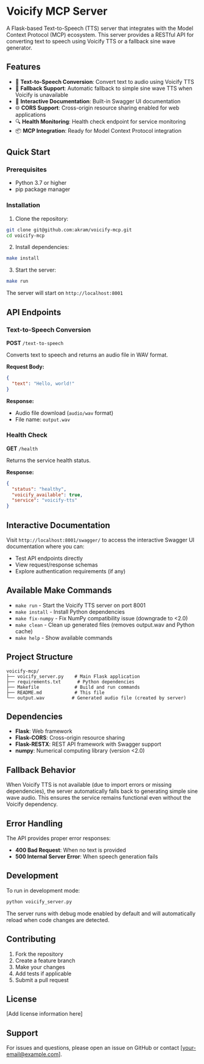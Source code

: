 # Voicify MCP Server

A Flask-based Text-to-Speech (TTS) server that integrates with the Model Context Protocol (MCP) ecosystem. This server provides a RESTful API for converting text to speech using Voicify TTS or a fallback sine wave generator.

## Features

- 🎤 **Text-to-Speech Conversion**: Convert text to audio using Voicify TTS
- 🔄 **Fallback Support**: Automatic fallback to simple sine wave TTS when Voicify is unavailable
- 📖 **Interactive Documentation**: Built-in Swagger UI documentation
- 🌐 **CORS Support**: Cross-origin resource sharing enabled for web applications
- 🔍 **Health Monitoring**: Health check endpoint for service monitoring
- 📦 **MCP Integration**: Ready for Model Context Protocol integration

## Quick Start

### Prerequisites

- Python 3.7 or higher
- pip package manager

### Installation

1. Clone the repository:
```bash
git clone git@github.com:akram/voicify-mcp.git
cd voicify-mcp
```

2. Install dependencies:
```bash
make install
```

3. Start the server:
```bash
make run
```

The server will start on `http://localhost:8001`

## API Endpoints

### Text-to-Speech Conversion

**POST** `/text-to-speech`

Converts text to speech and returns an audio file in WAV format.

**Request Body:**
```json
{
  "text": "Hello, world!"
}
```

**Response:**
- Audio file download (`audio/wav` format)
- File name: `output.wav`

### Health Check

**GET** `/health`

Returns the service health status.

**Response:**
```json
{
  "status": "healthy",
  "voicify_available": true,
  "service": "voicify-tts"
}
```

## Interactive Documentation

Visit `http://localhost:8001/swagger/` to access the interactive Swagger UI documentation where you can:

- Test API endpoints directly
- View request/response schemas
- Explore authentication requirements (if any)

## Available Make Commands

- `make run` - Start the Voicify TTS server on port 8001
- `make install` - Install Python dependencies
- `make fix-numpy` - Fix NumPy compatibility issue (downgrade to <2.0)
- `make clean` - Clean up generated files (removes output.wav and Python cache)
- `make help` - Show available commands

## Project Structure

```
voicify-mcp/
├── voicify_server.py    # Main Flask application
├── requirements.txt      # Python dependencies
├── Makefile             # Build and run commands
├── README.md            # This file
└── output.wav          # Generated audio file (created by server)
```

## Dependencies

- **Flask**: Web framework
- **Flask-CORS**: Cross-origin resource sharing
- **Flask-RESTX**: REST API framework with Swagger support
- **numpy**: Numerical computing library (version <2.0)

## Fallback Behavior

When Voicify TTS is not available (due to import errors or missing dependencies), the server automatically falls back to generating simple sine wave audio. This ensures the service remains functional even without the Voicify dependency.

## Error Handling

The API provides proper error responses:

- **400 Bad Request**: When no text is provided
- **500 Internal Server Error**: When speech generation fails

## Development

To run in development mode:

```bash
python voicify_server.py
```

The server runs with debug mode enabled by default and will automatically reload when code changes are detected.

## Contributing

1. Fork the repository
2. Create a feature branch
3. Make your changes
4. Add tests if applicable
5. Submit a pull request

## License

[Add license information here]

## Support

For issues and questions, please open an issue on GitHub or contact [your-email@example.com].
